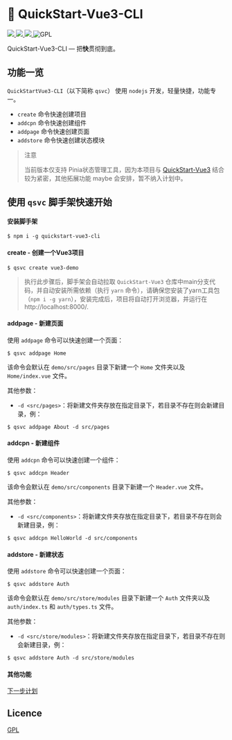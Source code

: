 

<p align="center">
<h1>🐾 QuickStart-Vue3-CLI</h1>
</p>
<p>
  <a href="https://www.npmjs.org/package/quickstart-vue3-cli" target='_blank'>
    <img src="https://img.shields.io/npm/v/quickstart-vue3-cli">
  </a>
  <a href="https://npmcharts.com/compare/quickstart-vue3-cli?minimal=true" target='_blank'>
    <img src="https://img.shields.io/npm/dt/quickstart-vue3-cli.svg">
  </a>
  <a href="https://npmcharts.com/compare/quickstart-vue3-cli?minimal=true" target='_blank'>
    <img src="https://img.shields.io/github/size/yesmore/QuickStart-Vue3-CLI/index.js">
  </a>
    <img src="https://img.shields.io/github/license/yesmore/QuickStart-Vue3-CLI" alt="GPL"/> 
</p>

QuickStart-Vue3-CLI — 把**快**贯彻到底。

## 功能一览

`QuickStartVue3-CLI`（以下简称 `qsvc`） 使用 `nodejs` 开发，轻量快捷，功能专一。

- `create` 命令快速创建项目
- `addcpn` 命令快速创建组件
- `addpage` 命令快速创建页面
- `addstore` 命令快速创建状态模块

> 注意
>
> 当前版本仅支持 Pinia状态管理工具，因为本项目与 [QuickStart-Vue3](https://github.com/yesmore/QuickStart-Vue3) 结合较为紧密，其他拓展功能 maybe 会安排，暂不纳入计划中。

## 使用 `qsvc` 脚手架快速开始

#### 安装脚手架

```shell
$ npm i -g quickstart-vue3-cli
```

#### create - 创建一个Vue3项目

```shell
$ qsvc create vue3-demo
```

> 执行此步骤后，脚手架会自动拉取 `QuickStart-Vue3` 仓库中main分支代码，并自动安装所需依赖（执行 `yarn` 命令），请确保您安装了yarn工具包（`npm i -g yarn`），安装完成后，项目将自动打开浏览器，并运行在 http://localhost:8000/.

#### addpage - 新建页面

使用 `addpage` 命令可以快速创建一个页面：

```shell
$ qsvc addpage Home
```

该命令会默认在 `demo/src/pages` 目录下新建一个 `Home` 文件夹以及 `Home/index.vue` 文件。

其他参数：

- `-d <src/pages>`：将新建文件夹存放在指定目录下，若目录不存在则会新建目录，例：

```shell
$ qsvc addpage About -d src/pages
```



#### addcpn - 新建组件

使用 `addcpn` 命令可以快速创建一个组件：

```shell
$ qsvc addcpn Header
```

该命令会默认在 `demo/src/components` 目录下新建一个 `Header.vue` 文件。

其他参数：

- `-d <src/components>`：将新建文件夹存放在指定目录下，若目录不存在则会新建目录，例：

```shell
$ qsvc addcpn HelloWorld -d src/components
```



#### addstore - 新建状态

使用 `addstore` 命令可以快速创建一个页面：

```shell
$ qsvc addstore Auth
```

该命令会默认在 `demo/src/store/modules` 目录下新建一个 `Auth` 文件夹以及 `auth/index.ts` 和 `auth/types.ts` 文件。

其他参数：

- `-d <src/store/modules>`：将新建文件夹存放在指定目录下，若目录不存在则会新建目录，例：

```shell
$ qsvc addstore Auth -d src/store/modules
```



#### 其他功能

[下一步计划]()



## Licence

[GPL](https://github.com/yesmore/QuickStart-Vue3-CLI/blob/main/LICENSE)


